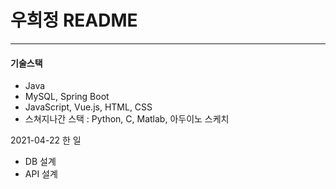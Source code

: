 # 우희정 README

----



#### 기술스택

- Java
- MySQL, Spring Boot
- JavaScript, Vue.js, HTML, CSS
- 스쳐지나간 스택 : Python, C, Matlab, 아두이노 스케치



2021-04-22  한 일

* DB 설계
* API 설계

